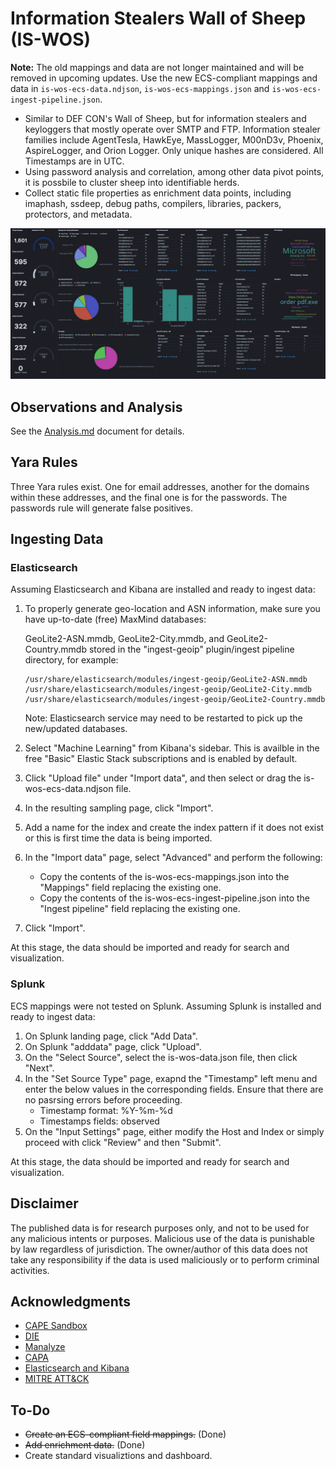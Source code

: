 # Information Stealers Wall of Sheep (IS-WOS)

__Note:__ The old mappings and data are not longer maintained and will be removed in upcoming updates. Use the new ECS-compliant mappings and data in ```is-wos-ecs-data.ndjson```, ```is-wos-ecs-mappings.json``` and ```is-wos-ecs-ingest-pipeline.json```.

- Similar to DEF CON's Wall of Sheep, but for information stealers and keyloggers that mostly operate over SMTP and FTP. Information stealer families include AgentTesla, HawkEye, MassLogger, M00nD3v, Phoenix, AspireLogger, and Orion Logger. Only unique hashes are considered. All Timestamps are in UTC.
- Using password analysis and correlation, among other data pivot points, it is possbile to cluster sheep into identifiable herds.
- Collect static file properties as enrichment data points, including imaphash, ssdeep, debug paths, compilers, libraries, packers, protectors, and metadata.

![image](https://github.com/ditekshen/is-wos/raw/master/img/dashboard_snapshot_20200718.jpg)

## Observations and Analysis

See the [Analysis.md](https://github.com/ditekshen/is-wos/blob/master/Analysis.md) document for details.

## Yara Rules

Three Yara rules exist. One for email addresses, another for the domains within these addresses, and the final one is for the passwords. The passwords rule will generate false positives.

## Ingesting Data

### Elasticsearch

   Assuming Elasticsearch and Kibana are installed and ready to ingest data:

   1. To properly generate geo-location and ASN information, make sure you have up-to-date (free) MaxMind databases:
    
       GeoLite2-ASN.mmdb, GeoLite2-City.mmdb, and GeoLite2-Country.mmdb stored in the "ingest-geoip" plugin/ingest pipeline directory, for example:
    
       ```
       /usr/share/elasticsearch/modules/ingest-geoip/GeoLite2-ASN.mmdb
       /usr/share/elasticsearch/modules/ingest-geoip/GeoLite2-City.mmdb
       /usr/share/elasticsearch/modules/ingest-geoip/GeoLite2-Country.mmdb
       ```
    
       Note: Elasticsearch service may need to be restarted to pick up the new/updated databases.
    
   2. Select "Machine Learning" from Kibana's sidebar. This is availble in the free "Basic" Elastic Stack subscriptions and is enabled by default.
   3. Click "Upload file" under "Import data", and then select or drag the is-wos-ecs-data.ndjson file.
   4. In the resulting sampling page, click "Import".
   5. Add a name for the index and create the index pattern if it does not exist or this is first time the data is being imported.
   5. In the "Import data" page, select "Advanced" and perform the following:
      - Copy the contents of the is-wos-ecs-mappings.json into the "Mappings" field replacing the existing one.
      - Copy the contents of the is-wos-ecs-ingest-pipeline.json into the "Ingest pipeline" field replacing the existing one.
   6. Click "Import".
   
   At this stage, the data should be imported and ready for search and visualization.

### Splunk

   ECS mappings were not tested on Splunk. Assuming Splunk is installed and ready to ingest data:

   1. On Splunk landing page, click "Add Data".
   2. On Splunk "adddata" page, click "Upload".
   3. On the "Select Source", select the is-wos-data.json file, then click "Next".
   4. In the "Set Source Type" page, exapnd the "Timestamp" left menu and enter the below values in the corresponding fields. Ensure that there are no pasrsing errors before proceeding.
      - Timestamp format: %Y-%m-%d
      - Timestamps fields: observed
   5. On the "Input Settings" page, either modify the Host and Index or simply proceed with click "Review" and then "Submit".

   At this stage, the data should be imported and ready for search and visualization.

## Disclaimer

The published data is for research purposes only, and not to be used for any malicious intents or purposes. Malicious use of the data is punishable by law regardless of jurisdiction. The owner/author of this data does not take any responsibility if the data is used maliciously or to perform criminal activities.

## Acknowledgments

- [CAPE Sandbox](https://github.com/kevoreilly/CAPEv2)
- [DIE](https://github.com/horsicq/Detect-It-Easy)
- [Manalyze](https://github.com/JusticeRage/Manalyze)
- [CAPA](https://github.com/fireeye/capa)
- [Elasticsearch and Kibana](https://www.elastic.co/)
- [MITRE ATT&CK](https://attack.mitre.org/)


## To-Do

- ~~Create an ECS-compliant field mappings.~~ (Done)
- ~~Add enrichment data.~~ (Done)
- Create standard visualiztions and dashboard.